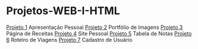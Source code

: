 # Projetos-WEB-I-HTML
[Projeto 1](projeto1/index.html) Apresentação Pessoal
[Projeto 2](projeto2/index.html) Portfólio de Imagens
[Projeto 3](projeto3/index.html) Página de Receitas
[Projeto 4](projeto4/index.html) Site Pessoal
[Projeto 5](projeto5/index.html) Tabela de Notas
[Projeto 6](projeto6/index.html) Roteiro de Viagens
[Projeto 7](projeto7/index.html) Cadastro de Usuário
